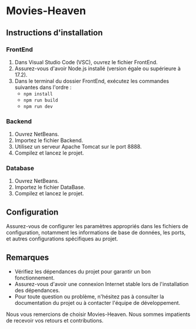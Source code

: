 # Movies-Heaven

## Instructions d'installation

### FrontEnd
1. Dans Visual Studio Code (VSC), ouvrez le fichier FrontEnd.
2. Assurez-vous d'avoir Node.js installé (version égale ou supérieure à 17.2).
3. Dans le terminal du dossier FrontEnd, exécutez les commandes suivantes dans l'ordre :
    - `npm install`
    - `npm run build`
    - `npm run dev`

### Backend
1. Ouvrez NetBeans.
2. Importez le fichier Backend.
3. Utilisez un serveur Apache Tomcat sur le port 8888.
4. Compilez et lancez le projet.

### Database
1. Ouvrez NetBeans.
2. Importez le fichier DataBase.
3. Compilez et lancez le projet.

## Configuration
Assurez-vous de configurer les paramètres appropriés dans les fichiers de configuration, notamment les informations de base de données, les ports, et autres configurations spécifiques au projet.

## Remarques
- Vérifiez les dépendances du projet pour garantir un bon fonctionnement.
- Assurez-vous d'avoir une connexion Internet stable lors de l'installation des dépendances.
- Pour toute question ou problème, n'hésitez pas à consulter la documentation du projet ou à contacter l'équipe de développement.

Nous vous remercions de choisir Movies-Heaven. Nous sommes impatients de recevoir vos retours et contributions.

